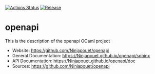 
[![Actions Status](https://github.com/Ninjapouet/openapi/workflows/Main%20Workflow/badge.svg)](https://github.com/Ninjapouet/openapi/actions)
[![Release](https://img.shields.io/github/release/Ninjapouet/openapi.svg)](https://github.com/Ninjapouet/openapi/releases)

# openapi



This is the description
of the openapi OCaml project


* Website: https://github.com/Ninjapouet/openapi
* General Documentation: https://Ninjapouet.github.io/openapi/sphinx
* API Documentation: https://Ninjapouet.github.io/openapi/doc
* Sources: https://github.com/Ninjapouet/openapi
